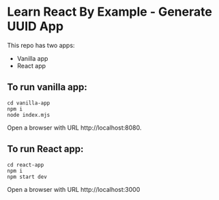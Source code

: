 # Learn React By Example - Generate UUID App

This repo has two apps:
- Vanilla app
- React app

## To run vanilla app:

```
cd vanilla-app
npm i
node index.mjs
```

Open a browser with URL http://localhost:8080.

## To run React app:

```
cd react-app
npm i
npm start dev
```

Open a browser with URL http://localhost:3000
